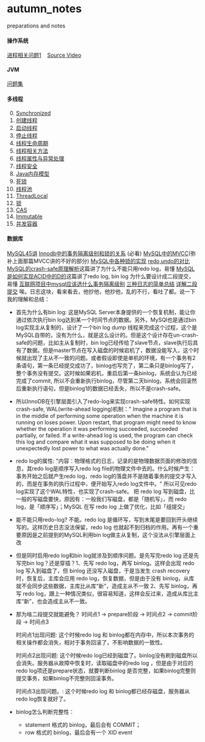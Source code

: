 # autumn_notes
preparations and notes

#### 操作系统
[进程相关问题1](https://github.com/dabaitudiu/autumn_notes/blob/master/Operating%20System/7.%20%E8%BF%9B%E7%A8%8B%E4%B8%8E%E7%BA%BF%E7%A8%8B.md) &nbsp; &nbsp;[Source Video](https://www.bilibili.com/video/BV1js411b7vg?p=42)

#### JVM
[问题集](https://github.com/dabaitudiu/autumn_notes/blob/master/JVM/%E9%97%AE%E9%A2%98%E9%9B%86.md)

#### 多线程
0. [Synchronized](https://github.com/dabaitudiu/autumn_notes/blob/master/Java%E5%A4%9A%E7%BA%BF%E7%A8%8B/0.Synchronized.md)
1. [创建线程](https://github.com/dabaitudiu/autumn_notes/blob/master/Java%E5%A4%9A%E7%BA%BF%E7%A8%8B/1.%E5%88%9B%E5%BB%BA%E7%BA%BF%E7%A8%8B.md)
2. [启动线程](https://github.com/dabaitudiu/autumn_notes/blob/master/Java%E5%A4%9A%E7%BA%BF%E7%A8%8B/2.%E5%90%AF%E5%8A%A8%E7%BA%BF%E7%A8%8B.md)
3. [停止线程](https://github.com/dabaitudiu/autumn_notes/blob/master/Java%E5%A4%9A%E7%BA%BF%E7%A8%8B/3.%E5%81%9C%E6%AD%A2%E7%BA%BF%E7%A8%8B.md)
4. [线程生命周期](https://github.com/dabaitudiu/autumn_notes/blob/master/Java%E5%A4%9A%E7%BA%BF%E7%A8%8B/4.%20%E7%BA%BF%E7%A8%8B%E7%94%9F%E5%91%BD%E5%91%A8%E6%9C%9F.md)
5. [线程相关方法](https://github.com/dabaitudiu/autumn_notes/blob/master/Java%E5%A4%9A%E7%BA%BF%E7%A8%8B/5.%20%E7%BA%BF%E7%A8%8B%E7%9B%B8%E5%85%B3%E6%96%B9%E6%B3%95.md)
6. [线程属性与异常处理](https://github.com/dabaitudiu/autumn_notes/blob/master/Java%E5%A4%9A%E7%BA%BF%E7%A8%8B/6.%E7%BA%BF%E7%A8%8B%E5%B1%9E%E6%80%A7%E4%B8%8E%E5%BC%82%E5%B8%B8%E5%A4%84%E7%90%86.md)
7. [线程安全](https://github.com/dabaitudiu/autumn_notes/blob/master/Java%E5%A4%9A%E7%BA%BF%E7%A8%8B/7.%E7%BA%BF%E7%A8%8B%E5%AE%89%E5%85%A8.md)
8. [Java内存模型](https://github.com/dabaitudiu/autumn_notes/blob/master/Java%E5%A4%9A%E7%BA%BF%E7%A8%8B/8.JMM.md)
9. [死锁](https://github.com/dabaitudiu/autumn_notes/blob/master/Java%E5%A4%9A%E7%BA%BF%E7%A8%8B/9.%E6%AD%BB%E9%94%81.md)
10. [线程池](https://github.com/dabaitudiu/autumn_notes/blob/master/Java%E5%A4%9A%E7%BA%BF%E7%A8%8B/10.%E7%BA%BF%E7%A8%8B%E6%B1%A0.md)
11. [ThreadLocal](https://github.com/dabaitudiu/autumn_notes/blob/master/Java%E5%A4%9A%E7%BA%BF%E7%A8%8B/11.%20ThreadLocal.md)
12. [锁](https://github.com/dabaitudiu/autumn_notes/blob/master/Java%E5%A4%9A%E7%BA%BF%E7%A8%8B/12.%20%E9%94%81.md)
14. [CAS](https://github.com/dabaitudiu/autumn_notes/blob/master/Java%E5%A4%9A%E7%BA%BF%E7%A8%8B/14.%20CAS.md)
15. [Immutable](https://github.com/dabaitudiu/autumn_notes/blob/master/Java%E5%A4%9A%E7%BA%BF%E7%A8%8B/15.%20Immutable.md)
16. [并发容器](https://github.com/dabaitudiu/autumn_notes/blob/master/Java%E5%A4%9A%E7%BA%BF%E7%A8%8B/16.%20%E5%B9%B6%E5%8F%91%E5%AE%B9%E5%99%A8.md)

#### 数据库
[MySQL45讲](https://time.geekbang.org/column/intro/139)
[Innodb中的事务隔离级别和锁的关系](https://tech.meituan.com/2014/08/20/innodb-lock.html) (必看)
[MySQL中的MVCC](https://blog.csdn.net/waves___/article/details/105295060)(弥补上面那篇MVCC讲的不好的部分)
[MySQL中各种锁的实现](https://tonydong.blog.csdn.net/article/details/103324323)
[redo,undo的对比](https://www.infoq.cn/article/M6g1yjZqK6HiTIl_9bex)
[MySQL的crash-safe原理解析](https://my.oschina.net/vivotech/blog/4289724/print)这篇讲了为什么不能只用redo log，易懂
[MySQL是如何实现ACID中的D的](https://zhuanlan.zhihu.com/p/98778890)这篇讲了redo log, bin log 为什么要设计成二段提交，易懂
[互联网项目中mysql应该选什么事务隔离级别](https://zhuanlan.zhihu.com/p/59061106)
[三种日志的简单总结](https://www.cnblogs.com/wy123/p/8365234.html)
[详解二段提交](https://juejin.im/post/6844904079215312909)
唉。日志这块，看来看去，他抄他，他抄他，乱的不行，看吐了都。说一下我的理解和总结：
- 首先为什么有bin log: 这是MySQL Server本身提供的一个恢复机制，能让你通过依次执行bin log达到某一个时间节点的数据。另外，MySQl也是通过bin log实现主从复制的，设计了一个bin log dump 线程来完成这个过程，这个是MySQL自带的，没有为什么，就是这么设计的。但是这个设计存在un-crash-safe的问题，比如主从复制时，bin log已经传给了slave节点，slave执行后具有了数据。但是master节点在写入磁盘的时候宕机了，数据没能写入，这个时候就出现了主从不一致的问题。或者假设即使是单机的环境，有一个事务有2条语句，第一条已经提交成功了，binlog也写完了，第二条只是binlog写了，整个事务没有提交。这时候如果宕机，重启后第一条binlog，系统会认为已经完成了commit, 所以不会重新执行binlog，尽管第二天binlog，系统会回滚然后重新执行语句，但是binlog1的数据已经丢失，所以不是crash-safe。

- 所以InnoDB在引擎层面引入了redo-log来实现crash-safe特性。如何实现crash-safe, WAL(write-ahead logging)机制：" Imagine a program that is in the middle of performing some operation when the machine it is running on loses power. Upon restart, that program might need to know whether the operation it was performing succeeded, succeeded partially, or failed. If a write-ahead log is used, the program can check this log and compare what it was supposed to be doing when it unexpectedly lost power to what was actually done." 

- redo log的属性: "内容：物理格式的日志，记录的是物理数据页面的修改的信息，其redo log是顺序写入redo log file的物理文件中去的。什么时候产生：事务开始之后就产生redo log，redo log的落盘并不是随着事务的提交才写入的，而是在事务的执行过程中，便开始写入redo log文件中。" 所以可见redo log实现了这个WAL特性，也实现了crash-safe。 把 redo log 写到磁盘，比一般的写磁盘要快，原因有：一般我们写磁盘，都是「随机写」，而 redo log，是「顺序写」；MySQL 在写 redo log 上做了优化，比如「组提交」

- 能不能只用redo-log? 不能。redo log 是循环写，写到末尾是要回到开头继续写的。这样历史日志没法保留，redo log 也就起不到归档的作用。再有一个重要原因是之前提到的MySQL利用bin log做主从复制，这个没法从引擎层面上改

- 但是同时启用redo log和bin log就涉及到顺序问题。是先写完redo log 还是先写完bin log？还是穿插？1、先写 redo log，再写 binlog。这样会出现 redo log 写入到磁盘了，但 binlog 还没写入磁盘，于是当发生 crash recovery 时，恢复后，主库会应用 redo log，恢复数据，但是由于没有 binlog，从库就不会同步这些数据，主库比从库“新”，造成主从不一致 2、先写 binlog，再写 redo log，跟上一种情况类似，很容易知道，这样会反过来，造成从库比主库“新”，也会造成主从不一致。

- 那为啥二段提交就能避免？
时间点1 -> prepare阶段 -> 时间点2 -> commit阶段 -> 时间点3

    时间点1出现问题:
    这个时候redo log 和 binlog都在内存中，所以本次事务的相关操作都会消失，相对于事务回滚了，不影响数据的一致性。

    时间点2出现问题:
    这个时候redo log已经到磁盘了。binlog没有刷到磁盘所以会消失。服务器从故障中恢复时，读取磁盘中的redo log ，但是由于对应的redo log项还是prepare状态，就要判断binlog 是否完整，如果binlog完整则提交事务，如果binlog不完整则回滚事务。

    时间点3出现问题。:
    这个时候redo log 和 binlog都已经存磁盘，服务器从redo log恢复就好了。

- binlog怎么判断完整性：
    - statement 格式的 binlog，最后会有 COMMIT；
    - row 格式的 binlog，最后会有一个 XID event